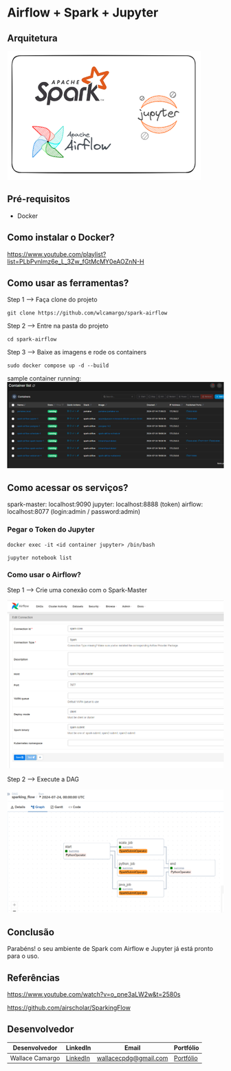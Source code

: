# Airflow + Spark + Jupyter

## Arquitetura
![image](assets/architecture-spark-airflow.png)

## Pré-requisitos
* Docker

## Como instalar o Docker?

https://www.youtube.com/playlist?list=PLbPvnlmz6e_L_3Zw_fGtMcMY0eAOZnN-H

## Como usar as ferramentas?
Step 1 --> Faça clone do projeto 
```
git clone https://github.com/wlcamargo/spark-airflow
```
Step 2 --> Entre na pasta do projeto
```
cd spark-airflow
```
Step 3 --> Baixe as imagens e rode os containers
```
sudo docker compose up -d --build
```

sample container running:
![image](assets/sample-container-running.png)

## Como acessar os serviços?

spark-master: localhost:9090
jupyter: localhost:8888 (token)
airflow: localhost:8077 (login:admin / password:admin)

### Pegar o Token do Jupyter
```
docker exec -it <id container jupyter> /bin/bash
```
```
jupyter notebook list
```

### Como usar o Airflow?
Step 1 --> Crie uma conexão com o Spark-Master

![image](assets/spark-conn.png)

Step 2 --> Execute a DAG

![image](assets/dag.png)

## Conclusão
Parabéns! o seu ambiente de Spark com Airflow e Jupyter já está pronto para o uso.

## Referências

https://www.youtube.com/watch?v=o_pne3aLW2w&t=2580s

https://github.com/airscholar/SparkingFlow

## Desenvolvedor

| Desenvolvedor      | LinkedIn                                   | Email                        | Portfólio                              |
|--------------------|--------------------------------------------|------------------------------|----------------------------------------|
| Wallace Camargo    | [LinkedIn](https://www.linkedin.com/in/wallace-camargo-35b615171/) | wallacecpdg@gmail.com        | [Portfólio](https://wlcamargo.github.io/)   |

